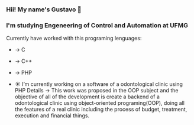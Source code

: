 ###                            Hii! My name's Gustavo 👋
### I'm studying Engeneering of Control and Automation at UFMG

Currently have worked with this programing lenguages:
- -> C
- -> C++
- -> PHP

- ☀️ I’m currently working on a software of a odontological clinic using PHP
Details -> This work was proposed in the OOP subject and the objective of all of the development
is create a backend of a odontological clinic using object-oriented programing(OOP), doing all
the features of a real clinic including the process of budget, treatment, execution and financial things.


